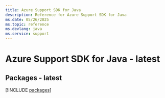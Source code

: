 ```yaml
---
title: Azure Support SDK for Java
description: Reference for Azure Support SDK for Java
ms.date: 05/26/2025
ms.topic: reference
ms.devlang: java
ms.service: support
---
```

# Azure Support SDK for Java - latest
## Packages - latest
[!INCLUDE [packages](support-index.md)]